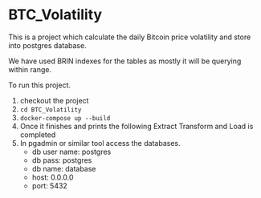 # BTC_Volatility

This is a project which calculate the daily Bitcoin price volatility and store into postgres database.

We have used BRIN indexes for the tables as mostly it will be querying within range.

To run this project.

1. checkout the project
2. ```cd BTC_Volatility```
3. ```docker-compose up --build```
4. Once it finishes and prints the following Extract Transform and Load is completed
5. In pgadmin or similar tool access the databases.
    - db user name: postgres
    - db pass: postgres
    - db name: database
    - host: 0.0.0.0
    - port: 5432
